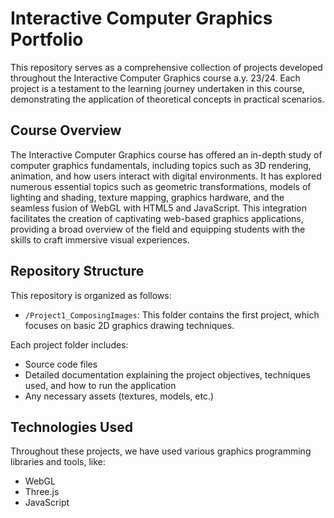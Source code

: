 # Interactive Computer Graphics Portfolio

This repository serves as a comprehensive collection of projects developed throughout the Interactive Computer Graphics course a.y. 23/24. Each project is a testament to the learning journey undertaken in this course, demonstrating the application of theoretical concepts in practical scenarios.


## Course Overview

The Interactive Computer Graphics course has offered an in-depth study of computer graphics fundamentals, including topics such as 3D rendering, animation, and how users interact with digital environments. It has explored numerous essential topics such as geometric transformations, models of lighting and shading, texture mapping, graphics hardware, and the seamless fusion of WebGL with HTML5 and JavaScript. This integration facilitates the creation of captivating web-based graphics applications, providing a broad overview of the field and equipping students with the skills to craft immersive visual experiences.

## Repository Structure

This repository is organized as follows:

- `/Project1_ComposingImages`: This folder contains the first project, which focuses on basic 2D graphics drawing techniques.



Each project folder includes:
- Source code files
- Detailed documentation explaining the project objectives, techniques used, and how to run the application
- Any necessary assets (textures, models, etc.)


## Technologies Used

Throughout these projects, we have used various graphics programming libraries and tools, like:

- WebGL
- Three.js
- JavaScript

